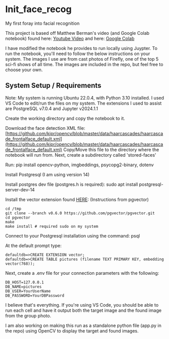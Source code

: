 # Init_face_recog
My first foray into facial recognition

This project is based off Matthew Berman's video (and Google Colab notebook) found here: [Youtube Video](https://www.youtube.com/watch?v=Y0dLgtF4IHM) and here: [Google Colab](https://colab.research.google.com/drive/19ulJqMQqk4PfcTx1v3C3cxjvzokrKgZS?usp=sharing)

I have modified the notebook he provides to run locally using Juypter. To run the notebook, you'll need to follow the below instructions on your system. The images I use are from cast photos of Firefly, one of the top 5 sci-fi shows of all time. 
The images are included in the repo, but feel free to choose your own.

## System Setup / Requirements

Note: My system is running Ubuntu 22.0.4, with Python 3.10 installed. I used VS Code to edit/run the files on my system. The extensions I used to assist are PostgreSQL v7.0.4 and Jupyter v2024.1.1

Create the working directory and copy the notebook to it. 

Download the face detection XML file: [https://github.com/kipr/opencv/blob/master/data/haarcascades/haarcascade_frontalface_default.xml](https://github.com/kipr/opencv/blob/master/data/haarcascades/haarcascade_frontalface_default.xml)
Copy/Move this file to the directory where the notebook will run from. Next, create a subdirectory called 'stored-faces' 

Run: pip install opencv-python, imgbeddings, psycopg2-binary, dotenv 

Install Postgresql (I am using version 14)

Install postgres dev file (postgres.h is required): sudo apt install postgresql-server-dev-14

Install the vector extension found [HERE](https://github.com/pgvector/pgvector): (Instructions from pgvector)
  ```
  cd /tmp
  git clone --branch v0.6.0 https://github.com/pgvector/pgvector.git
  cd pgvector
  make
  make install # required sudo on my system
  ```

Connect to your Postgresql installation using the command: psql

At the default prompt type:
```
defaultdb=>CREATE EXTENSION vector;
defaultdb=>CREATE TABLE pictures (filename TEXT PRIMARY KEY, embedding vector(768));
```

Next, create a .env file for your connection parameters with the following:
```
DB_HOST=127.0.0.1
DB_NAME=pictures
DB_USER=YourUserName
DB_PASSWORD=YourDBPassword
```

I believe that's everything. If you're using VS Code, you should be able to run each cell and have it output both the target image and the found image from the group photo.

I am also working on making this run as a standalone python file (app.py in the repo) using OpenCV to display the target and found images. 
